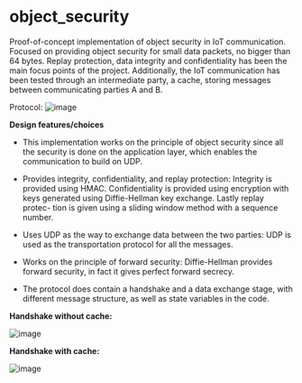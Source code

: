 # object_security
Proof-of-concept implementation of object security in IoT communication.
Focused on providing object security for small
data packets, no bigger than 64 bytes. Replay protection, data integrity and
confidentiality has been the main focus points of the project. Additionally, the
IoT communication has been tested through an intermediate party, a cache,
storing messages between communicating parties A and B.

Protocol:
![image](https://user-images.githubusercontent.com/15932746/192160055-67690ef3-7730-4dbe-8ef2-248ee66b35e0.png)

**Design features/choices**
- This implementation works on the principle of object security since all the security is done on
the application layer, which enables the communication to build on UDP.

- Provides integrity, confidentiality, and replay protection: Integrity
is provided using HMAC. Confidentiality is provided using encryption with
keys generated using Diffie-Hellman key exchange. Lastly replay protec-
tion is given using a sliding window method with a sequence number.

- Uses UDP as the way to exchange data between the two parties:
UDP is used as the transportation protocol for all the messages.

- Works on the principle of forward security: Diffie-Hellman provides
forward security, in fact it gives perfect forward secrecy.

- The protocol does contain a handshake and a data exchange
stage, with different message structure, as well as state variables in the
code.


**Handshake without cache:**

![image](https://user-images.githubusercontent.com/15932746/192159924-0a02b1ca-af37-4146-a7d7-920d49aef292.png)

**Handshake with cache:**

![image](https://user-images.githubusercontent.com/15932746/192159933-a6511043-4ed5-41ac-9a08-a1199b7cb186.png)

